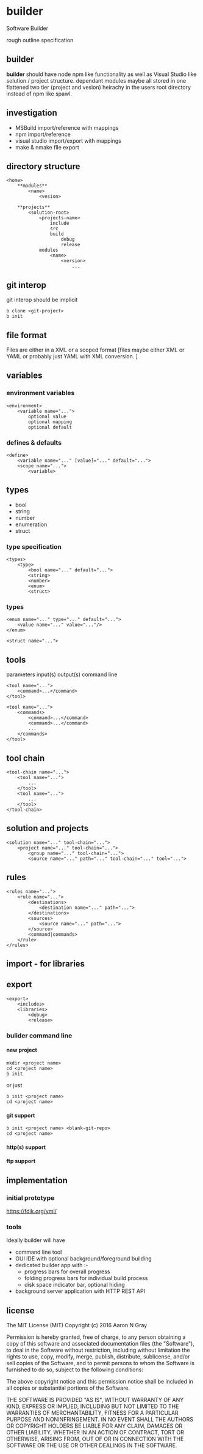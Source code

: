 # builder
Software Builder

rough outline specification

## builder

**builder** should have node npm like functionality as well as Visual Studio like solution / project structure.
dependant modules maybe all stored in one flattened two tier (project and vesion) heirachy in the users root directory instead of npm like spawl.

## investigation
 - MSBuild import/reference with mappings
 - npm import/reference
 - visual studio import/export with mappings
 - make & nmake file export

## directory structure

    <home>
        **modules**
            <name>
                <vesion>

        **projects**
            <solution-root>
                <projects-name>
                    include
                    src
                    build
                        debug
                        release
                modules
                    <name>
                        <version>
                            ...


## git interop
git interop should be implicit

    b clone <git-project>
    b init


## file format
Files are either in a XML or a scoped format [files maybe either XML or YAML or probably just YAML with XML conversion. ]

## variables
### environment variables

    <environment>
        <variable name="...">
            optional value
            optional mapping
            optional default

### defines & defaults

    <define>
        <variable name="..." [value]="..." default="...">
        <scope name="...">
            <variable>

## types
 -  bool
 -  string
 -  number
 -  enumeration
 -  struct

### type specification

    <types>
        <type>
            <bool name="..." default="...">
            <string>
            <number>
            <enum>
            <struct>

### types

    <enum name="..." type="..." default="...">
        <value name="..." value="..."/>
    </enum>

    <struct name="...">

## tools

<tool>
    parameters
    input(s)
    output(s)
    command line

    <tool name="...">
        <command>...</command>
    </tool>

    <tool name="...">
        <commands>
            <command>...</command>
            <command>...</command>
            ...
        </commands>
    </tool>

## tool chain

    <tool-chain name="...">
        <tool name="...">
            ...
        </tool>
        <tool name="...">
            ...
        </tool>
    </tool-chain>

## solution and projects

    <solution name="..." tool-chain="...">
        <project name="..." tool-chain="...">
            <group name="..." tool-chain="...">
            <source name="..." path="..." tool-chain="..." tool="...">

## rules

    <rules name="...">
        <rule name="...">
            <destinations>
                <destination name="..." path="...">
            </destinations>
            <sources>
                <source name="..." path="...">
            </source>
            <command|commands>
        </rule>
    </rules>

## import - for libraries
## export

    <export>
        <includes>
        <libraries>
            <debug>
            <release>


### bulider command line

#### new project

    mkdir <project name>
    cd <project name>
    b init

or just

    b init <project name>
    cd <project name>

#### git support

    b init <project name> <blank-git-repo>
    cd <project name>

#### http(s) support
#### ftp support

## implementation
### initial prototype
https://fdik.org/yml/

### tools
Ideally builder will have
 - command line tool
 - GUI IDE with optional background/foreground building
 - dedicated builder app with :-
     - progress bars for overall progress
     - folding progress bars for individual build process
     - disk space indicator bar, optional hiding
 - background server application with HTTP REST API

## license
The MIT License (MIT) 
Copyright (c) 2016 Aaron N Gray

Permission is hereby granted, free of charge, to any person obtaining a copy of this software and associated documentation files (the "Software"), to deal in the Software without restriction, including without limitation the rights to use, copy, modify, merge, publish, distribute, sublicense, and/or sell copies of the Software, and to permit persons to whom the Software is furnished to do so, subject to the following conditions:

The above copyright notice and this permission notice shall be included in all copies or substantial portions of the Software.

THE SOFTWARE IS PROVIDED "AS IS", WITHOUT WARRANTY OF ANY KIND, EXPRESS OR IMPLIED, INCLUDING BUT NOT LIMITED TO THE WARRANTIES OF MERCHANTABILITY, FITNESS FOR A PARTICULAR PURPOSE AND NONINFRINGEMENT. IN NO EVENT SHALL THE AUTHORS OR COPYRIGHT HOLDERS BE LIABLE FOR ANY CLAIM, DAMAGES OR OTHER LIABILITY, WHETHER IN AN ACTION OF CONTRACT, TORT OR OTHERWISE, ARISING FROM, OUT OF OR IN CONNECTION WITH THE SOFTWARE OR THE USE OR OTHER DEALINGS IN THE SOFTWARE.

